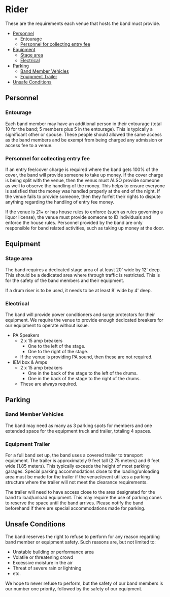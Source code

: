 <!-- title: The Perfect Strangers - Rider -->
# Rider <!-- omit from toc -->

These are the requirements each venue that hosts the band must provide.

- [Personnel](#personnel)
  - [Entourage](#entourage)
  - [Personnel for collecting entry fee](#personnel-for-collecting-entry-fee)
- [Equipment](#equipment)
  - [Stage area](#stage-area)
  - [Electrical](#electrical)
- [Parking](#parking)
  - [Band Member Vehicles](#band-member-vehicles)
  - [Equipment Trailer](#equipment-trailer)
- [Unsafe Conditions](#unsafe-conditions)

## Personnel

### Entourage

Each band member may have an additional person in their entourage (total 10 for the band; 5 members plus 5 in the entourage). This is typically a significant other or spouse. These people should allowed the same access as the band members and be exempt from being charged any admission or access fee to a venue.

### Personnel for collecting entry fee

If an entry fee/cover charge is required where the band gets 100% of the cover, the band will provide someone to take up money. If the cover charge is being split with the venue, then the venus must ALSO provide someone as well to observe the handling of the money. This helps to ensure everyone is satisfied that the money was handled properly at the end of the night. If the venue fails to provide someone, then they forfeit their rights to dispute anything regarding the handling of entry fee money.

If the venue is 21+ or has house rules to enforce (such as rules governing a liquor license), the venue must provide someone to ID individuals and enforce the house rules. Personnel provided by the band are only responsible for band related activities, such as taking up money at the door.

## Equipment

### Stage area

The band requires a dedicated stage area of at least 20' wide by 12' deep. This should be a dedicated area where through traffic is restricted. This is for the safety of the band members and their equipment.

If a drum riser is to be used, it needs to be at least 8' wide by 4' deep.

### Electrical

The band will provide power conditioners and surge protectors for their equipment. We require the venue to provide enough dedicated breakers for our equipment to operate without issue.

  * PA Speakers
    * 2 x 15 amp breakers
      * One to the left of the stage.
      * One to the right of the stage.
    * If the venue is providing PA sound, then these are not required.
  * IEM box & Amps
    * 2 x 15 amp breakers
      * One in the back of the stage to the left of the drums.
      * One in the back of the stage to the right of the drums.
    * These are always required.

## Parking

### Band Member Vehicles

The band may need as many as 3 parking spots for members and one extended space for the equipment truck and trailer, totaling 4 spaces.

### Equipment Trailer

For a full band set up, the band uses a covered trailer to transport equipment. The trailer is approximately 9 feet tall (2.75  meters) and 6 feet wide (1.85 meters). This typically exceeds the height of most parking garages. Special parking accommodations close to the loading/unloading area must be made for the trailer if the venue/event utilizes a parking structure where the trailer will not meet the clearance requirements.

The trailer will need to have access close to the area designated for the band to load/unload equipment. This may require the use of parking cones to reserve the space until the band arrives. Please notify the band beforehand if there are special accommodations made for parking.

## Unsafe Conditions

The band reserves the right to refuse to perform for any reason regarding band member or equipment safety. Such reasons are, but not limited to:
  * Unstable building or performance area
  * Volatile or threatening crowd
  * Excessive moisture in the air
  * Threat of severe rain or lightning
  * etc.

We hope to never refuse to perform, but the safety of our band members is our number one priority, followed by the safety of our equipment.
